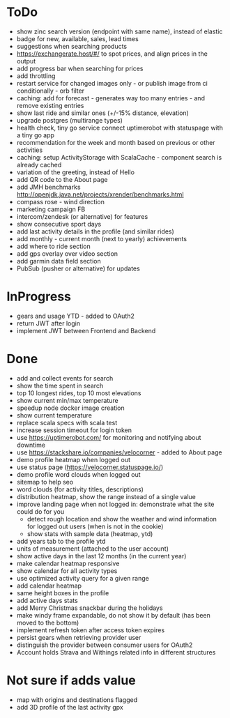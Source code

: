 # ToDo
- show zinc search version (endpoint with same name), instead of elastic
- badge for new, available, sales, lead times
- suggestions when searching products
- https://exchangerate.host/#/ to spot prices, and align prices in the output
- add progress bar when searching for prices
- add throttling
- restart service for changed images only - or publish image from ci conditionally - orb filter
- caching: add for forecast - generates way too many entries - and remove existing entries
- show last ride and similar ones (+/-15% distance, elevation)
- upgrade postgres (multirange types)
- health check, tiny go service connect uptimerobot with statuspage with a tiny go app
- recommendation for the week and month based on previous or other activities
- caching: setup ActivityStorage with ScalaCache - component search is already cached
- variation of the greeting, instead of Hello
- add QR code to the About page 
- add JMH benchmarks http://openjdk.java.net/projects/xrender/benchmarks.html
- compass rose - wind direction
- marketing campaign FB
- intercom/zendesk (or alternative) for features
- show consecutive sport days
- add last activity details in the profile (and similar rides)
- add monthly - current month (next to yearly) achievements
- add where to ride section
- add gps overlay over video section
- add garmin data field section
- PubSub (pusher or alternative) for updates

# InProgress
- gears and usage YTD - added to OAuth2
- return JWT after login
- implement JWT between Frontend and Backend

# Done
- add and collect events for search
- show the time spent in search
- top 10 longest rides, top 10 most elevations 
- show current min/max temperature
- speedup node docker image creation
- show current temperature
- replace scala specs with scala test
- increase session timeout for login token
- use https://uptimerobot.com/ for monitoring and notifying about downtime
- use https://stackshare.io/companies/velocorner - added to About page
- demo profile heatmap when logged out
- use status page (https://velocorner.statuspage.io/)
- demo profile word clouds when logged out
- sitemap to help seo
- word clouds (for activity titles, descriptions)
- distribution heatmap, show the range instead of a single value
- improve landing page when not logged in: demonstrate what the site could do for you
  * detect rough location and show the weather and wind information for logged out users (when is not in the cookie)
  * show stats with sample data (heatmap, ytd)
- add years tab to the profile ytd
- units of measurement (attached to the user account)
- show active days in the last 12 months (in the current year)
- make calendar heatmap responsive
- show calendar for all activity types
- use optimized activity query for a given range
- add calendar heatmap
- same height boxes in the profile
- add active days stats
- add Merry Christmas snackbar during the holidays
- make windy frame expandable, do not show it by default (has been moved to the bottom)
- implement refresh token after access token expires
- persist gears when retrieving provider user
- distinguish the provider between consumer users for OAuth2
- Account holds Strava and Withings related info in different structures

# Not sure if adds value
- map with origins and destinations flagged
- add 3D profile of the last activity gpx
